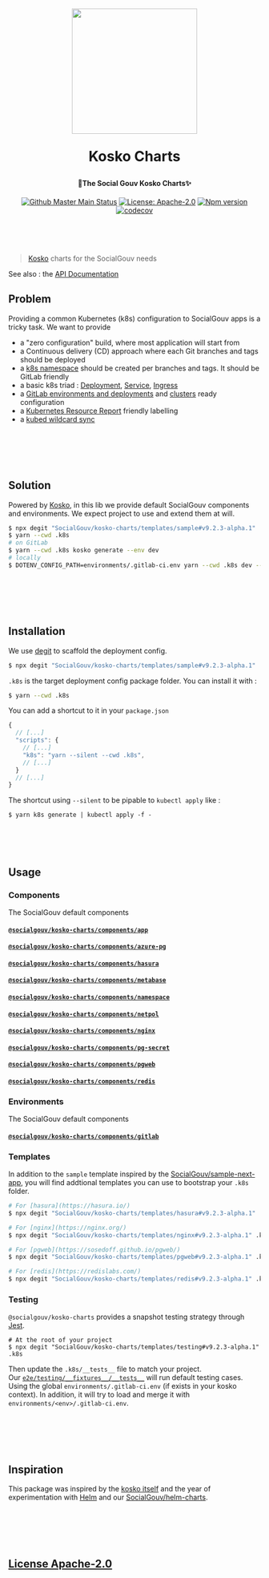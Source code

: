 <h1 align="center">
  <img src="https://github.com/SocialGouv/helm-charts/raw/master/.github/boat.gif" width="250"/>
  <p align="center">Kosko Charts</p>
  <p align="center" style="font-size: 0.5em">🧹The Social Gouv Kosko Charts✨</p>
</h1>

<p align="center">
  <a href="https://github.com/SocialGouv/kosko-charts/workflows/main/"><img src="https://github.com/SocialGouv/kosko-charts/workflows/main/badge.svg" alt="Github Master Main Status"></a>
  <a href="https://opensource.org/licenses/Apache-2.0"><img src="https://img.shields.io/badge/License-Apache--2.0-yellow.svg" alt="License: Apache-2.0"></a>
  <a href="https://www.npmjs.com/package/@socialgouv/kosko-charts"><img src="https://img.shields.io/npm/v/@socialgouv/kosko-charts.svg" alt="Npm version"></a>
  <a href="https://codecov.io/gh/SocialGouv/kosko-charts"><img src="https://codecov.io/gh/SocialGouv/kosko-charts/branch/master/graph/badge.svg" alt="codecov"></a>
</p>

<br>
<br>
<br>

> [Kosko](https://github.com/tommy351/kosko) charts for the SocialGouv needs

See also : the [API Documentation](https://socialgouv.github.io/kosko-charts/)

## Problem

Providing a common Kubernetes (k8s) configuration to SocialGouv apps is a tricky task. We want to provide

- a "zero configuration" build, where most application will start from
- a Continuous delivery (CD) approach where each Git branches and tags should be deployed
- a [k8s namespace](https://kubernetes.io/docs/concepts/overview/working-with-objects/namespaces/) should be created per branches and tags. It should be GitLab friendly
- a basic k8s triad : [Deployment](https://kubernetes.io/docs/concepts/workloads/controllers/deployment/), [Service](https://kubernetes.io/fr/docs/concepts/services-networking/service/), [Ingress](https://kubernetes.io/fr/docs/concepts/services-networking/ingress/)
- a [GitLab environments and deployments](https://docs.gitlab.com/ee/ci/environments/) and [clusters](https://docs.gitlab.com/ee/user/project/clusters/index.html#web-terminals) ready configuration
- a [Kubernetes Resource Report](https://github.com/hjacobs/kube-resource-report) friendly labelling
- a [kubed wildcard sync](https://appscode.com/products/kubed/0.9.0/guides/config-syncer/intra-cluster/)

<br>
<br>
<br>
<br>

## Solution

Powered by [Kosko](https://github.com/tommy351/kosko), in this lib we provide default SocialGouv components and environments. We expect project to use and extend them at will.

```sh
$ npx degit "SocialGouv/kosko-charts/templates/sample#v9.2.3-alpha.1" .k8s
$ yarn --cwd .k8s
# on GitLab
$ yarn --cwd .k8s kosko generate --env dev
# locally
$ DOTENV_CONFIG_PATH=environments/.gitlab-ci.env yarn --cwd .k8s dev --require dotenv/config
```

<br>
<br>
<br>
<br>

## Installation

We use [degit](https://github.com/Rich-Harris/degit) to scaffold the deployment config.

```sh
$ npx degit "SocialGouv/kosko-charts/templates/sample#v9.2.3-alpha.1" .k8s
```

`.k8s` is the target deployment config package folder.
You can install it with :

```sh
$ yarn --cwd .k8s
```

You can add a shortcut to it in your `package.json`

```js
{
  // [...]
  "scripts": {
    // [...]
    "k8s": "yarn --silent --cwd .k8s",
    // [...]
  }
  // [...]
}
```

The shortcut using `--silent` to be pipable to `kubectl apply` like :

```
$ yarn k8s generate | kubectl apply -f -
```

<br>
<br>
<br>

## Usage

### Components

The SocialGouv default components

#### [`@socialgouv/kosko-charts/components/app`](./src/components/app)

#### [`@socialgouv/kosko-charts/components/azure-pg`](./src/components/azure-pg)

#### [`@socialgouv/kosko-charts/components/hasura`](./src/components/hasura)

#### [`@socialgouv/kosko-charts/components/metabase`](./src/components/metabase)

#### [`@socialgouv/kosko-charts/components/namespace`](./src/components/namespace)

#### [`@socialgouv/kosko-charts/components/netpol`](./src/components/netpol)

#### [`@socialgouv/kosko-charts/components/nginx`](./src/components/nginx)

#### [`@socialgouv/kosko-charts/components/pg-secret`](./src/components/pg-secret)

#### [`@socialgouv/kosko-charts/components/pgweb`](./src/components/pgweb)

#### [`@socialgouv/kosko-charts/components/redis`](./src/components/redis)

### Environments

The SocialGouv default components

#### [`@socialgouv/kosko-charts/components/gitlab`](./src/components/gitlab)

### Templates

In addition to the `sample` template inspired by the [SocialGouv/sample-next-app](https://github.com/SocialGouv/sample-next-app/), you will find addtional templates you can use to bootstrap your `.k8s` folder.

```sh
# For [hasura](https://hasura.io/)
$ npx degit "SocialGouv/kosko-charts/templates/hasura#v9.2.3-alpha.1" .k8s

# For [nginx](https://nginx.org/)
$ npx degit "SocialGouv/kosko-charts/templates/nginx#v9.2.3-alpha.1" .k8s

# For [pgweb](https://sosedoff.github.io/pgweb/)
$ npx degit "SocialGouv/kosko-charts/templates/pgweb#v9.2.3-alpha.1" .k8s

# For [redis](https://redislabs.com/)
$ npx degit "SocialGouv/kosko-charts/templates/redis#v9.2.3-alpha.1" .k8s
```

### Testing

`@socialgouv/kosko-charts` provides a snapshot testing strategy through [Jest](https://jestjs.io/).

```
# At the root of your project
$ npx degit "SocialGouv/kosko-charts/templates/testing#v9.2.3-alpha.1" .k8s
```

Then update the `.k8s/__tests__` file to match your project.  
Our [`e2e/testing/__fixtures__/__tests__`](./e2e/testing/__fixtures__/__tests__) will run default testing cases.  
Using the global `environments/.gitlab-ci.env` (if exists in your kosko context).
In addition, it will try to load and merge it with `environments/<env>/.gitlab-ci.env`.

<br>
<br>
<br>
<br>

## Inspiration

This package was inspired by the [kosko itself](https://github.com/tommy351/kosko/) and the year of experimentation with [Helm](https://helm.sh/) and our [SocialGouv/helm-charts](https://github.com/SocialGouv/helm-charts).

<br>
<br>
<br>
<br>

## [License Apache-2.0](./LICENSE)
